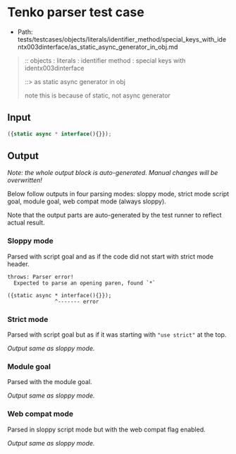 # Tenko parser test case

- Path: tests/testcases/objects/literals/identifier_method/special_keys_with_identx003dinterface/as_static_async_generator_in_obj.md

> :: objects : literals : identifier method : special keys with identx003dinterface
>
> ::> as static async generator in obj
>
> note this is because of static, not async generator

## Input

`````js
({static async * interface(){}});
`````

## Output

_Note: the whole output block is auto-generated. Manual changes will be overwritten!_

Below follow outputs in four parsing modes: sloppy mode, strict mode script goal, module goal, web compat mode (always sloppy).

Note that the output parts are auto-generated by the test runner to reflect actual result.

### Sloppy mode

Parsed with script goal and as if the code did not start with strict mode header.

`````
throws: Parser error!
  Expected to parse an opening paren, found `*`

({static async * interface(){}});
               ^------- error
`````

### Strict mode

Parsed with script goal but as if it was starting with `"use strict"` at the top.

_Output same as sloppy mode._

### Module goal

Parsed with the module goal.

_Output same as sloppy mode._

### Web compat mode

Parsed in sloppy script mode but with the web compat flag enabled.

_Output same as sloppy mode._
